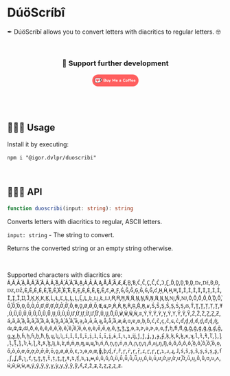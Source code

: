 # DúöScríbî

✒ DúöScríbî allows you to convert letters with diacritics to regular letters. 🤓

<br>

<div align="center">
<h3>💖 Support further development</h3>
<a href="https://ko-fi.com/igorskyflyer" target="_blank"><img src="https://raw.githubusercontent.com/igorskyflyer/igorskyflyer/main/assets/ko-fi.png" alt="Donate to igorskyflyer" width="108"></a>
</div>

<br>
<br>
<br>

## 🕵🏼‍♂️ Usage

Install it by executing:

```shell
npm i "@igor.dvlpr/duoscribi"
```

<br>

## 🤹🏼‍♂️ API

```ts
function duoscribi(input: string): string
```

Converts letters with diacritics to regular, ASCII letters.

`input: string` - The string to convert.

Returns the converted string or an empty string otherwise.

<br>

Supported characters with diacritics are:
`Á`,`Ă`,`Ắ`,`Ặ`,`Ằ`,`Ẳ`,`Ẵ`,`Ǎ`,`Â`,`Ấ`,`Ậ`,`Ầ`,`Ẩ`,`Ẫ`,`Ä`,`Ạ`,`À`,`Ả`,`Ā`,`Ą`,`Å`,`Ǻ`,`Ã`,`Æ`,`Ǽ`,`Ḅ`,`Ɓ`,`Ć`,`Č`,`Ç`,`Ĉ`,`Ċ`,`Ɔ`,`ʗ`,`Ď`,`Ḓ`,`Ḍ`,`Ɗ`,`Ḏ`,`ǲ`,`ǅ`,`Đ`,`Ð`,`Ǳ`,`Ǆ`,`É`,`Ĕ`,`Ě`,`Ê`,`Ế`,`Ệ`,`Ề`,`Ể`,`Ễ`,`Ë`,`Ė`,`Ẹ`,`È`,`Ẻ`,`Ē`,`Ę`,`Ẽ`,`Ɛ`,`Ə`,`Ƒ`,`Ǵ`,`Ğ`,`Ǧ`,`Ģ`,`Ĝ`,`Ġ`,`Ḡ`,`ʛ`,`Ḫ`,`Ĥ`,`Ḥ`,`Ħ`,`Í`,`Ĭ`,`Ǐ`,`Î`,`Ï`,`İ`,`Ị`,`Ì`,`Ỉ`,`Ī`,`Į`,`Ĩ`,`Ĳ`,`Ĵ`,`Ķ`,`Ḳ`,`Ƙ`,`Ḵ`,`Ĺ`,`Ƚ`,`Ľ`,`Ļ`,`Ḽ`,`Ḷ`,`Ḹ`,`Ḻ`,`Ŀ`,`ǈ`,`Ł`,`Ǉ`,`Ḿ`,`Ṁ`,`Ṃ`,`Ń`,`Ň`,`Ņ`,`Ṋ`,`Ṅ`,`Ṇ`,`Ǹ`,`Ɲ`,`Ṉ`,`ǋ`,`Ñ`,`Ǌ`,`Ó`,`Ŏ`,`Ǒ`,`Ô`,`Ố`,`Ộ`,`Ồ`,`Ổ`,`Ỗ`,`Ö`,`Ọ`,`Ő`,`Ò`,`Ỏ`,`Ơ`,`Ớ`,`Ợ`,`Ờ`,`Ở`,`Ỡ`,`Ō`,`Ɵ`,`Ǫ`,`Ø`,`Ǿ`,`Õ`,`Œ`,`ɶ`,`Þ`,`Ŕ`,`Ř`,`Ŗ`,`Ṙ`,`Ṛ`,`Ṝ`,`Ṟ`,`ʁ`,`Ś`,`Š`,`Ş`,`Ŝ`,`Ș`,`Ṡ`,`Ṣ`,`ẞ`,`Ť`,`Ţ`,`Ṱ`,`Ț`,`Ṭ`,`Ṯ`,`Ŧ`,`Ú`,`Ŭ`,`Ǔ`,`Û`,`Ü`,`Ǘ`,`Ǚ`,`Ǜ`,`Ǖ`,`Ụ`,`Ű`,`Ù`,`Ủ`,`Ư`,`Ứ`,`Ự`,`Ừ`,`Ử`,`Ữ`,`Ū`,`Ų`,`Ů`,`Ũ`,`Ẃ`,`Ŵ`,`Ẅ`,`Ẁ`,`ʬ`,`Ý`,`Ŷ`,`Ÿ`,`Ẏ`,`Ỵ`,`Ỳ`,`Ƴ`,`Ỷ`,`Ȳ`,`Ỹ`,`Ź`,`Ž`,`Ż`,`Ẓ`,`Ẕ`,`Ƶ`,`á`,`ă`,`ắ`,`ặ`,`ằ`,`ẳ`,`ẵ`,`ǎ`,`â`,`ấ`,`ậ`,`ầ`,`ẩ`,`ẫ`,`ä`,`ạ`,`à`,`ả`,`ā`,`ą`,`å`,`ǻ`,`ã`,`æ`,`ǽ`,`ɑ`,`ɐ`,`ɒ`,`ḅ`,`ɓ`,`ć`,`č`,`ç`,`ĉ`,`ɕ`,`ċ`,`ď`,`ḓ`,`ḍ`,`ɗ`,`ḏ`,`đ`,`ɖ`,`ʤ`,`ǳ`,`ʣ`,`ʥ`,`ǆ`,`ð`,`é`,`ĕ`,`ě`,`ê`,`ế`,`ệ`,`ề`,`ể`,`ễ`,`ë`,`ė`,`ẹ`,`è`,`ẻ`,`ē`,`ę`,`ẽ`,`ʒ`,`ǯ`,`ʓ`,`ɘ`,`ɜ`,`ɝ`,`ə`,`ɚ`,`ʚ`,`ɞ`,`ƒ`,`ʩ`,`ﬁ`,`ﬂ`,`ǵ`,`ğ`,`ǧ`,`ģ`,`ĝ`,`ġ`,`ɠ`,`ḡ`,`ɡ`,`ɣ`,`ḫ`,`ĥ`,`ḥ`,`ɦ`,`ẖ`,`ħ`,`ɧ`,`ɥ`,`ʮ`,`ʯ`,`í`,`ĭ`,`ǐ`,`î`,`ï`,`ị`,`ì`,`ỉ`,`ī`,`į`,`ɨ`,`ĩ`,`ɩ`,`ı`,`ĳ`,`ǰ`,`ĵ`,`ʝ`,`ȷ`,`ɟ`,`ʄ`,`ķ`,`ḳ`,`ƙ`,`ḵ`,`ĸ`,`ʞ`,`ĺ`,`ƚ`,`ɬ`,`ľ`,`ļ`,`ḽ`,`ḷ`,`ḹ`,`ḻ`,`ŀ`,`ɫ`,`ɭ`,`ł`,`ƛ`,`ɮ`,`ǉ`,`ʪ`,`ʫ`,`ḿ`,`ṁ`,`ṃ`,`ɱ`,`ɯ`,`ɰ`,`ŉ`,`ń`,`ň`,`ņ`,`ṋ`,`ṅ`,`ṇ`,`ǹ`,`ɲ`,`ṉ`,`ɳ`,`ñ`,`ǌ`,`ŋ`,`Ŋ`,`ó`,`ŏ`,`ǒ`,`ô`,`ố`,`ộ`,`ồ`,`ổ`,`ỗ`,`ö`,`ọ`,`ő`,`ò`,`ỏ`,`ơ`,`ớ`,`ợ`,`ờ`,`ở`,`ỡ`,`ō`,`ǫ`,`ø`,`ǿ`,`õ`,`ɛ`,`ɔ`,`ɵ`,`ʘ`,`œ`,`ɸ`,`þ`,`ʠ`,`ŕ`,`ř`,`ŗ`,`ṙ`,`ṛ`,`ṝ`,`ɾ`,`ṟ`,`ɼ`,`ɽ`,`ɿ`,`ɹ`,`ɻ`,`ɺ`,`ś`,`š`,`ş`,`ŝ`,`ș`,`ṡ`,`ṣ`,`ʂ`,`ſ`,`ʃ`,`ʆ`,`ß`,`ʅ`,`ť`,`ţ`,`ṱ`,`ț`,`ẗ`,`ṭ`,`ṯ`,`ʈ`,`ŧ`,`ʨ`,`ʧ`,`ʦ`,`ʇ`,`ʉ`,`ú`,`ŭ`,`ǔ`,`û`,`ü`,`ǘ`,`ǚ`,`ǜ`,`ǖ`,`ụ`,`ű`,`ù`,`ủ`,`ư`,`ứ`,`ự`,`ừ`,`ử`,`ữ`,`ū`,`ų`,`ů`,`ũ`,`ʊ`,`ʋ`,`ʌ`,`ẃ`,`ŵ`,`ẅ`,`ẁ`,`ʍ`,`ý`,`ŷ`,`ÿ`,`ẏ`,`ỵ`,`ỳ`,`ƴ`,`ỷ`,`ȳ`,`ỹ`,`ʎ`,`ź`,`ž`,`ʑ`,`ż`,`ẓ`,`ẕ`,`ʐ`,`ƶ`.
